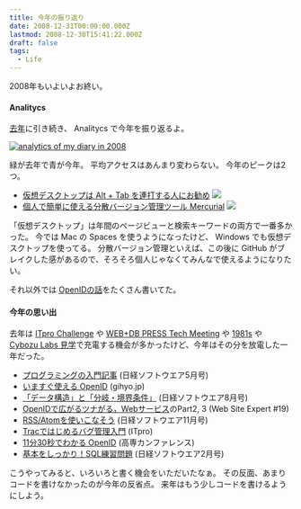 ```yaml
---
title: 今年の振り返り
date: 2008-12-31T00:00:00.000Z
lastmod: 2008-12-30T15:41:22.000Z
draft: false
tags:
  - Life
---
```


2008年もいよいよお終い。

#### Analitycs

[去年](/posts/20071231/p01)に引き続き、 Analitycs で今年を振り返るよ。

[![analytics of my diary in 2008](https://farm4.staticflickr.com/3225/3150032221_55c3877608.jpg "analytics of my diary in 2008")](http://www.flickr.com/photos/machu/3150032221/)

緑が去年で青が今年。 平均アクセスはあんまり変わらない。 今年のピークは2つ。

- [仮想デスクトップは Alt + Tab を連打する人にお勧め](/posts/20080101/p01) ![](http://b.hatena.ne.jp/entry/image/http://www.machu.jp/diary/20080101.html%23p01)
- [個人で簡単に使える分散バージョン管理ツール Mercurial](/posts/20080311/p01) ![](http://b.hatena.ne.jp/entry/image/http://www.machu.jp/diary/20080311.html%23p01)

「仮想デスクトップ」は年間のページビューと検索キーワードの両方で一番多かった。 今では Mac の Spaces を使うようになったけど、 Windows でも仮想デスクトップを使ってる。 分散バージョン管理といえば、この後に GitHub がブレイクした感があるので、そろそろ個人じゃなくてみんなで使えるようになりたい。

それ以外では [OpenIDの話](http://www.machu.jp/diary/?category=OpenID;year=2008)をたくさん書いてた。

#### 今年の思い出

去年は [ITpro Challenge](/posts/20070907/p01) や [WEB+DB PRESS Tech Meeting](/posts/20071209/p01) や [1981s](/posts/20071221/p01) や [Cybozu Labs 見学](/posts/20071227/p01)で充電する機会が多かったけど、今年はその分を放電した一年だった。

- [プログラミングの入門記事](/posts/20080323/p01) (日経ソフトウエア5月号)
- [いますぐ使える OpenID](/posts/20080415/p01) (gihyo.jp)
- [「データ構造」と「分岐・境界条件」](/posts/20080624/p01) (日経ソフトウエア8月号)
- [OpenIDで広がるツナがる，Webサービス](http://gihyo.jp/magazine/WSE/archive/2008/vol19)のPart2, 3 (Web Site Expert #19)
- [RSS/Atomを使いこなそう](http://itpro.nikkeibp.co.jp/article/MAG/20080922/315230/) (日経ソフトウエア11月号)
- [Tracではじめるバグ管理入門](/posts/20081008/p01) (ITpro)
- [11分30秒でわかる OpenID](/posts/20081206/p01) (高専カンファレンス)
- [基本をしっかり！SQL練習問題](/posts/20081224/p01) (日経ソフトウエア2月号)

こうやってみると、いろいろと書く機会をいただいたなぁ。 その反面、あまりコードを書けなかったのが今年の反省点。 来年はもう少しコードを書けるようにしよう。
